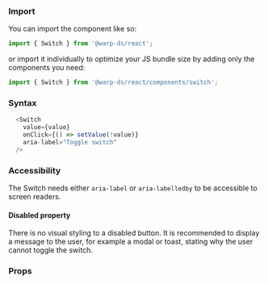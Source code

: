 ### Import

You can import the component like so:
```js
import { Switch } from '@warp-ds/react';
```

or import it individually to optimize your JS bundle size by adding only the components you need:
```js
import { Switch } from '@warp-ds/react/components/switch';

```

### Syntax

```js
  <Switch
    value={value}
    onClick={() => setValue(!value)}
    aria-label="Toggle switch"
  />
```

### Accessibility

The Switch needs either `aria-label` or `aria-labelledby` to be accessible to screen readers.

#### Disabled property

There is no visual styling to a disabled button.
It is recommended to display a message to the user, for example a modal or toast, stating why the user cannot toggle the switch.

### Props

<api-table type="react" component="Switch" />
